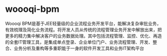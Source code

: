 # woooqi-bpm
Woooqi BPM是基于JEE轻量级的企业流程业务开发平台，能解决复杂审批业务，有效梳理及简化业务流程。将开发人员从传统的流程管理业务开发中解放出来，把更多的精力集中解决客户的业务数据处理。其中包括流程管理、监控、优化、再造的全套IT管理工具，是集成单点登录、企业单位门户、业务流程管理、开发、整合、业务分析及重构等多重职能于一身的软件开发工具和业务IT架构平台
